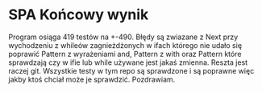 # SPA Końcowy wynik
Program osiąga 419 testów na +-490. Błędy są zwiazane z Next przy wychodzeniu z whileów zagnieżdżonych w ifach którego nie udało się poprawić Pattern z wyrażeniami and, Pattern z with oraz Pattern które sprawdzają czy w ifie lub while używane jest jakaś zmienna. Reszta jest raczej git. Wszystkie testy w tym repo są sprawdzone i są poprawne więc jakby ktoś chciał może je sprawdzić. Pozdrawiam.
